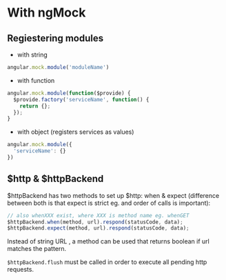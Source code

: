 # With ngMock

## Regiestering modules

* with string

``` javascript
angular.mock.module('moduleName')
```
* with function

``` javascript
angular.mock.module(function($provide) {
  $provide.factory('serviceName', function() {
    return {};
  });
}
```

* with object (registers services as values)
 
``` javascript
angular.mock.module({
  'serviceName': {}
})
```

## $http & $httpBackend

$httpBackend has two methods to set up $http: when & expect (difference between both is that expect is strict eg. and order of calls is important):

``` javascript
// also whenXXX exist, where XXX is method name eg. whenGET
$httpBackend.when(method, url).respond(statusCode, data);
$httpBackend.expect(method, url).respond(statusCode, data);
```

Instead of string URL , a method can be used that returns boolean if url matches the pattern.

```$httpBackend.flush``` must be called in order to execute all pending http requests.


